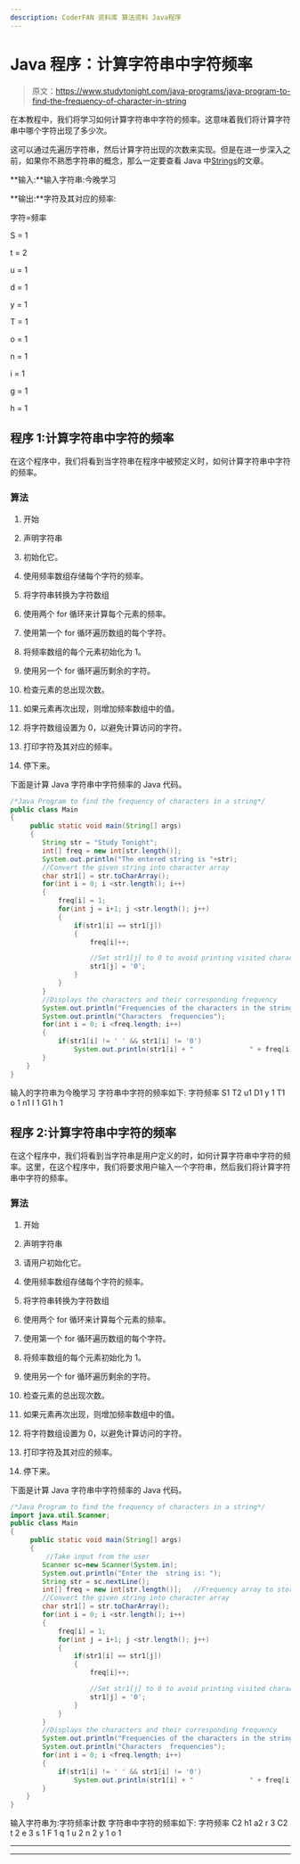 ```yaml
---
description: CoderFAN 资料库 算法资料 Java程序
---
```


# Java 程序：计算字符串中字符频率

> 原文：<https://www.studytonight.com/java-programs/java-program-to-find-the-frequency-of-character-in-string>

在本教程中，我们将学习如何计算字符串中字符的频率。这意味着我们将计算字符串中哪个字符出现了多少次。

这可以通过先遍历字符串，然后计算字符出现的次数来实现。但是在进一步深入之前，如果你不熟悉字符串的概念，那么一定要查看 Java 中[Strings](https://www.studytonight.com/java/string-handling-in-java.php)的文章。

**输入:**输入字符串:今晚学习

**输出:**字符及其对应的频率:

字符=频率

S = 1

t = 2

u = 1

d = 1

y = 1

T = 1

o = 1

n = 1

i = 1

g = 1

h = 1

## 程序 1:计算字符串中字符的频率

在这个程序中，我们将看到当字符串在程序中被预定义时，如何计算字符串中字符的频率。

### 算法

1.  开始

2.  声明字符串

3.  初始化它。

4.  使用频率数组存储每个字符的频率。

5.  将字符串转换为字符数组

6.  使用两个 for 循环来计算每个元素的频率。

7.  使用第一个 for 循环遍历数组的每个字符。

8.  将频率数组的每个元素初始化为 1。

9.  使用另一个 for 循环遍历剩余的字符。

10.  检查元素的总出现次数。

11.  如果元素再次出现，则增加频率数组中的值。

12.  将字符数组设置为 0，以避免计算访问的字符。

13.  打印字符及其对应的频率。

14.  停下来。

下面是计算 Java 字符串中字符频率的 Java 代码。

```java
/*Java Program to find the frequency of characters in a string*/
public class Main  
{  
     public static void main(String[] args) 
     {  
        String str = "Study Tonight";  
        int[] freq = new int[str.length()];  
        System.out.println("The entered string is "+str);
        //Convert the given string into character array  
        char str1[] = str.toCharArray();            
        for(int i = 0; i <str.length(); i++) 
        {  
            freq[i] = 1;  
            for(int j = i+1; j <str.length(); j++) 
            {  
                if(str1[i] == str1[j])
                {  
                    freq[i]++;  

                    //Set str1[j] to 0 to avoid printing visited character  
                    str1[j] = '0';  
                }  
            }  
        }            
        //Displays the characters and their corresponding frequency  
        System.out.println("Frequencies of the characters in the string are as below: "); 
        System.out.println("Characters  frequencies");  
        for(int i = 0; i <freq.length; i++) 
        {  
            if(str1[i] != ' ' && str1[i] != '0')  
                System.out.println(str1[i] + "              " + freq[i]);  
        }  
    }  
} 
```

输入的字符串为今晚学习
字符串中字符的频率如下:
字符频率
S1
T2
u1
D1
y 1
T1
o 1
n1
I 1
G1
h 1

## 程序 2:计算字符串中字符的频率

在这个程序中，我们将看到当字符串是用户定义的时，如何计算字符串中字符的频率。这里，在这个程序中，我们将要求用户输入一个字符串，然后我们将计算字符串中字符的频率。

### 算法

1.  开始

2.  声明字符串

3.  请用户初始化它。

4.  使用频率数组存储每个字符的频率。

5.  将字符串转换为字符数组

6.  使用两个 for 循环来计算每个元素的频率。

7.  使用第一个 for 循环遍历数组的每个字符。

8.  将频率数组的每个元素初始化为 1。

9.  使用另一个 for 循环遍历剩余的字符。

10.  检查元素的总出现次数。

11.  如果元素再次出现，则增加频率数组中的值。

12.  将字符数组设置为 0，以避免计算访问的字符。

13.  打印字符及其对应的频率。

14.  停下来。

下面是计算 Java 字符串中字符频率的 Java 代码。

```java
/*Java Program to find the frequency of characters in a string*/
import java.util.Scanner;
public class Main  
{  
     public static void main(String[] args) 
     {  
         //Take input from the user
        Scanner sc=new Scanner(System.in); 
        System.out.println("Enter the  string is: "); 
        String str = sc.nextLine();         
        int[] freq = new int[str.length()];   //Frequency array to store the frequency of each character
        //Convert the given string into character array  
        char str1[] = str.toCharArray();            
        for(int i = 0; i <str.length(); i++) 
        {  
            freq[i] = 1;  
            for(int j = i+1; j <str.length(); j++) 
            {  
                if(str1[i] == str1[j])
                {  
                    freq[i]++;  

                    //Set str1[j] to 0 to avoid printing visited character  
                    str1[j] = '0';  
                }  
            }  
        }            
        //Displays the characters and their corresponding frequency  
        System.out.println("Frequencies of the characters in the string are as below: "); 
        System.out.println("Characters  frequencies");  
        for(int i = 0; i <freq.length; i++) 
        {  
            if(str1[i] != ' ' && str1[i] != '0')  
                System.out.println(str1[i] + "              " + freq[i]);  
        }  
    }  
} 
```

输入字符串为:字符频率计数
字符串中字符的频率如下:
字符频率
C2
h1
a2
r 3
C2
t 2
e 3
s 1
F 1
q 1
u 2
n 2
y 1
o 1

* * *

* * *